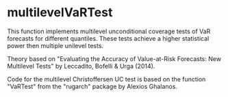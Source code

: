 # multilevelVaRTest
This function implements multilevel unconditional coverage tests of VaR forecasts for different quantiles. These tests achieve a higher statistical power then multiple unilevel tests. 

Theory based on "Evaluating the Accuracy of Value-at-Risk Forecasts: New Multilevel Tests" by Leccadito, Bofelli & Urga (2014). 

Code for the multilevel Christoffersen UC test is based on the function "VaRTest" from the "rugarch" package by Alexios Ghalanos.
